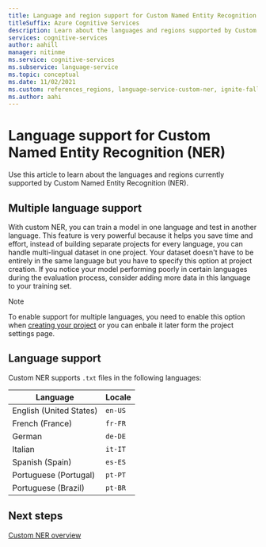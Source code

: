 ```yaml
---
title: Language and region support for Custom Named Entity Recognition (NER)
titleSuffix: Azure Cognitive Services
description: Learn about the languages and regions supported by Custom Named Entity Recognition (NER).
services: cognitive-services
author: aahill
manager: nitinme
ms.service: cognitive-services
ms.subservice: language-service
ms.topic: conceptual
ms.date: 11/02/2021
ms.custom: references_regions, language-service-custom-ner, ignite-fall-2021
ms.author: aahi
---
```


# Language support for Custom Named Entity Recognition (NER)

Use this article to learn about the languages and regions currently supported by Custom Named Entity Recognition (NER).

## Multiple language support

With custom NER, you can train a model in one language and test in another language. This feature is very powerful because it helps you save time and effort, instead of building separate projects for every language, you can handle multi-lingual dataset in one project. Your dataset doesn't have to be entirely in the same language but you have to specify this option at project creation. If you notice your model performing poorly in certain languages during the evaluation process, consider adding more data in this language to your training set.

> [!NOTE]
> To enable support for multiple languages, you need to enable this option when [creating your project](how-to/create-project.md) or you can enbale it later form the project settings page.

## Language support

Custom NER supports `.txt` files in the following languages:

| Language | Locale |  
|--|--|
| English (United States) |`en-US` |
| French (France) |`fr-FR` |
| German |`de-DE` |
| Italian |`it-IT` |
| Spanish (Spain) |`es-ES` |
| Portuguese (Portugal) | `pt-PT` |
| Portuguese (Brazil) | `pt-BR` |

## Next steps

[Custom NER overview](overview.md)
